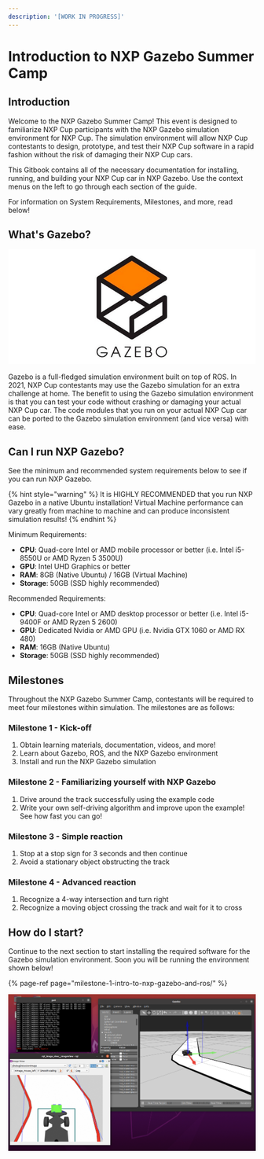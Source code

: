 ```yaml
---
description: '[WORK IN PROGRESS]'
---
```


# Introduction to NXP Gazebo Summer Camp

## Introduction

Welcome to the NXP Gazebo Summer Camp! This event is designed to familiarize NXP Cup participants with the NXP Gazebo simulation environment for NXP Cup. The simulation environment will allow NXP Cup contestants to design, prototype, and test their NXP Cup software in a rapid fashion without the risk of damaging their NXP Cup cars. 

This Gitbook contains all of the necessary documentation for installing, running, and building your NXP Cup car in NXP Gazebo. Use the context menus on the left to go through each section of the guide.

For information on System Requirements, Milestones, and more, read below!

## What's Gazebo?

![](../.gitbook/assets/image%20%2810%29.png)

Gazebo is a full-fledged simulation environment built on top of ROS. In 2021, NXP Cup contestants may use the Gazebo simulation for an extra challenge at home. The benefit to using the Gazebo simulation environment is that you can test your code without crashing or damaging your actual NXP Cup car. The code modules that you run on your actual NXP Cup car can be ported to the Gazebo simulation environment \(and vice versa\) with ease.

## Can I run NXP Gazebo?

See the minimum and recommended system requirements below to see if you can run NXP Gazebo.

{% hint style="warning" %}
It is HIGHLY RECOMMENDED that you run NXP Gazebo in a native Ubuntu installation! Virtual Machine performance can vary greatly from machine to machine and can produce inconsistent simulation results!
{% endhint %}

Minimum Requirements:

* **CPU**: Quad-core Intel or AMD mobile processor or better \(i.e. Intel i5-8550U or AMD Ryzen 5 3500U\)
* **GPU**: Intel UHD Graphics or better
* **RAM**: 8GB \(Native Ubuntu\) / 16GB \(Virtual Machine\)
* **Storage**: 50GB \(SSD highly recommended\)

Recommended Requirements:

* **CPU**: Quad-core Intel or AMD desktop processor or better \(i.e. Intel i5-9400F or AMD Ryzen 5 2600\)
* **GPU**: Dedicated Nvidia or AMD GPU \(i.e. Nvidia GTX 1060 or AMD RX 480\)
* **RAM**: 16GB \(Native Ubuntu\)
* **Storage**: 50GB \(SSD highly recommended\)

## Milestones

Throughout the NXP Gazebo Summer Camp, contestants will be required to meet four milestones within simulation. The milestones are as follows:

### Milestone 1 - Kick-off

1. Obtain learning materials, documentation, videos, and more!
2. Learn about Gazebo, ROS, and the NXP Gazebo environment
3. Install and run the NXP Gazebo simulation

### Milestone 2 - Familiarizing yourself with NXP Gazebo

1. Drive around the track successfully using the example code
2. Write your own self-driving algorithm and improve upon the example! See how fast you can go!

### Milestone 3 - Simple reaction

1. Stop at a stop sign for 3 seconds and then continue
2. Avoid a stationary object obstructing the track

### Milestone 4 - Advanced reaction

1. Recognize a 4-way intersection and turn right
2. Recognize a moving object crossing the track and wait for it to cross

## How do I start?

Continue to the next section to start installing the required software for the Gazebo simulation environment. Soon you will be running the environment shown below!

{% page-ref page="milestone-1-intro-to-nxp-gazebo-and-ros/" %}

![NXP Cup Car in Gazebo Simulation](../.gitbook/assets/image%20%2811%29.png)



